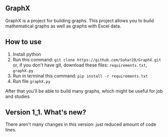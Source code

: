 ## GraphX
GraphX is a project for building graphs. 
This project allows you to build mathematical graphs as well as graphs with Excel data. 
## How to use

1) Install python
2) Run this command: ``git clone https://github.com/Sohar20/GraphX.git`` or, if you don't have git, download these files: `requirements.txt`, `graphX.py`
3) Run in terminal this command: `pip install -r requirements.txt`
4) Run file `graphX.py`

After that you'll be able to build many graphs, which might be useful for job and studies

## Version 1_1. What's new?
There aren't many changes in this version: just reduced amount of code lines.
